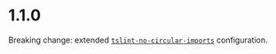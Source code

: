# 1.1.0

Breaking change: extended [`tslint-no-circular-imports`](https://www.npmjs.com/package/tslint-no-circular-imports) configuration.
